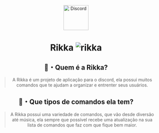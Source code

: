 <div align="center">
  <a href="https://discord.gg/ds72mBe7tx">
    <img src="https://user-images.githubusercontent.com/59381835/92191514-d649ad80-ee18-11ea-9bc4-e95c7a122a99.png" alt="Discord" width="80"/>
  </a>


# Rikka ![rikka](https://cdn.discordapp.com/attachments/782666973984325632/793500261481971742/1609255544823.png)
## 🤔・Quem é a Rikka?
> A Rikka é um projeto de aplicação para o discord, ela possui muitos comandos que te ajudam a organizar e entrenter seus usuários.

## 🤔・Que tipos de comandos ela tem?
> A Rikka possui uma variedade de comandos, que vão desde diversão até música, ela sempre que possível recebe uma atualização na sua lista de comandos que faz com que fique bem maior.
